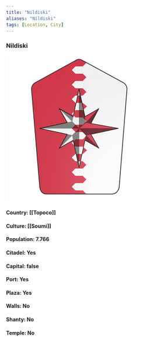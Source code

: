 ```yaml
---
title: "Nildiski"
aliases: "Nildiski"
tags: [Location, City]
---
```

### Nildiski
![](attachment/bbbc19a30f3e6d16d47b652460add8fd.svg)

#### Country: [[Topoco]]

#### Culture: [[Soumi]]

#### Population: 7.766

#### Citadel: Yes

#### Capital: false

#### Port: Yes

#### Plaza: Yes

#### Walls: No

#### Shanty: No

#### Temple: No

